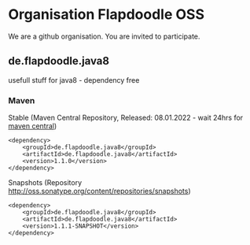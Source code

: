 # Organisation Flapdoodle OSS

We are a github organisation. You are invited to participate.

## de.flapdoodle.java8

usefull stuff for java8 - dependency free

### Maven

Stable (Maven Central Repository, Released: 08.01.2022 - wait 24hrs for [maven central](http://repo1.maven.org/maven2/de/flapdoodle/java8/de.flapdoodle.java8/maven-metadata.xml))

	<dependency>
		<groupId>de.flapdoodle.java8</groupId>
		<artifactId>de.flapdoodle.java8</artifactId>
		<version>1.1.0</version>
	</dependency>

Snapshots (Repository http://oss.sonatype.org/content/repositories/snapshots)

	<dependency>
		<groupId>de.flapdoodle.java8</groupId>
		<artifactId>de.flapdoodle.java8</artifactId>
		<version>1.1.1-SNAPSHOT</version>
	</dependency>

